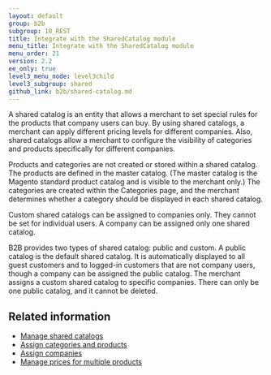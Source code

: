 ```yaml
---
layout: default
group: b2b
subgroup: 10_REST
title: Integrate with the SharedCatalog module
menu_title: Integrate with the SharedCatalog module
menu_order: 21
version: 2.2
ee_only: true
level3_menu_node: level3child
level3_subgroup: shared
github_link: b2b/shared-catalog.md
---
```


A shared catalog is an entity that allows a merchant to set special rules for the products that company users can buy. By using shared catalogs, a merchant can apply different pricing levels for different companies. Also, shared catalogs allow a merchant to configure the visibility of categories and products specifically for different companies.

Products and categories are not created or stored within a shared catalog. The products are defined in the master catalog. (The master catalog is the Magento standard product catalog and is visible to the merchant only.) The categories are created within the Categories page, and the merchant determines whether a category should be displayed in each shared catalog.

Custom shared catalogs can be assigned to companies only. They cannot be set for individual users. A company can be assigned only one shared catalog.

B2B provides two types of shared catalog: public and custom. A public catalog is the default shared catalog. It is automatically displayed to all guest customers and to logged-in customers that are not company users, though a company can be assigned the public catalog. The merchant assigns a custom shared catalog to specific companies. There can only be one public catalog, and it cannot be deleted.

## Related information

* [Manage shared catalogs]({{page.baseurl}}b2b/shared-cat-manage.html)
* [Assign categories and products]({{page.baseurl}}b2b/shared-cat-product-assign.html)
* [Assign companies]({{page.baseurl}}b2b/shared-cat-company.html)
* [Manage prices for multiple products]({{page.baseurl}}rest/catalog-pricing.html)
